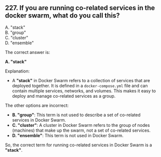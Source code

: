 ## 227. If you are running co-related services in the docker swarm, what do you call this?
A. "stack"  
B. "group"  
C. "cluster"  
D. "ensemble"  

The correct answer is:

**A. "stack"**

Explanation:
- A **"stack"** in Docker Swarm refers to a collection of services that are deployed together. It is defined in a `docker-compose.yml` file and can contain multiple services, networks, and volumes. This makes it easy to deploy and manage co-related services as a group.

The other options are incorrect:
- **B. "group"**: This term is not used to describe a set of co-related services in Docker Swarm.
- **C. "cluster"**: A cluster in Docker Swarm refers to the group of nodes (machines) that make up the swarm, not a set of co-related services.
- **D. "ensemble"**: This term is not used in Docker Swarm.

So, the correct term for running co-related services in Docker Swarm is a **"stack"**.
